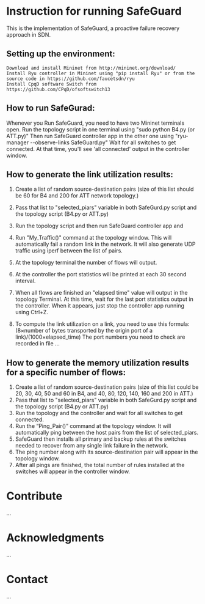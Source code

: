 # Instruction for running SafeGuard

This is the implementation of SafeGuard, a proactive failure recovery approach in SDN.

## Setting up the environment:
 
	Download and install Mininet from http://mininet.org/download/
	Install Ryu controller in Mininet using "pip install Ryu" or from the source code in https://github.com/faucetsdn/ryu
	Install CpqD software Switch from https://github.com/CPqD/ofsoftswitch13
## How to run SafeGurad:
Whenever you Run SafeGuard, you need to have two Mininet terminals open. 
	Run the topology script in one terminal using "sudo python B4.py (or ATT.py)"
	Then run SafeGuard controller app in the other one using "ryu-manager --observe-links SafeGuard.py"
	Wait for all switches to get connected. At that time, you'll see 'all connected' output in the controller window.
## How to generate the link utilization results:
1. Create a list of random source-destination pairs (size of this list should be 60 for B4 and 200 for ATT network topology.) 
2. Pass that list to "selected_piars" variable in both SafeGurd.py script and the topology script (B4.py or ATT.py)
3. Run the topology script and then run SafeGuard controller app and 
4. Run "My_Traffic()" command at the topology window. This will automatically fail a random link in the network. It will also generate UDP traffic using iperf between the list of pairs. 
6. At the topology terminal the number of flows will output.
7. At the controller the port statistics will be printed at each 30 second interval.
8. When all flows are finished an "elapsed time" value will output in the topology Terminal. At this time, wait for the last port statistics output in the controller. When it appears, just stop the controller app running using Ctrl+Z.

9. To compute the link utilization on a link, you need to use this formula: (8×number of bytes transported by the origin port of a link)/(1000×elapsed_time)
	The port numbers you need to check are recorded in file ... 
## How to generate the memory utilization results for a specific number of flows: 
1. Create a list of random source-destination pairs (size of this list could be 20, 30, 40, 50 and 60 in B4, and 40, 80, 120, 140, 160 and 200 in ATT.) 
2. Pass that list to "selected_piars" variable in both SafeGurd.py script and the topology script (B4.py or ATT.py) 
3. Run the topology and the controller and wait for all switches to get connected.  
4. Run the “Ping_Pair()” command at the topology window. It will automatically ping between the host pairs from the list of selected_piars. 
5. SafeGuard then installs all primary and backup rules at the switches needed to recover from any single link failure in the network. 
6.  The ping number along with its source-destination pair will appear in the topology window. 
7. After all pings are finished, the total number of rules installed at the switches will appear in the controller window. 



# Contribute
...
# Acknowledgments
...
# Contact
...

	
